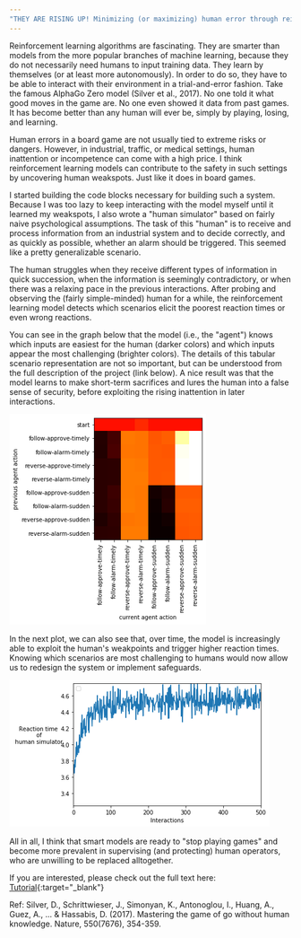 ```yaml
---
"THEY ARE RISING UP! Minimizing (or maximizing) human error through reinforcement learning algorithms"
---
```


Reinforcement learning algorithms are fascinating. They are smarter than models from the more popular branches of machine learning, because they do not necessarily need humans to input training data. They learn by themselves (or at least more autonomously). In order to do so, they have to be able to interact with their environment in a trial-and-error fashion. Take the famous AlphaGo Zero model (Silver et al., 2017). No one told it what good moves in the game are. No one even showed it data from past games. It has become better than any human will ever be, simply by playing, losing, and learning. 

Human errors in a board game are not usually tied to extreme risks or dangers. However, in industrial, traffic, or medical settings, human inattention or incompetence can come with a high price. I think reinforcement learning models can contribute to the safety in such settings by uncovering human weakspots. Just like it does in board games. 

I started building the code blocks necessary for building such a system. Because I was too lazy to keep interacting with the model myself until it learned my weakspots, I also wrote a "human simulator" based on fairly naive psychological assumptions.
The task of this "human" is to receive and process information from an industrial system and to decide correctly, and as quickly as possible, whether an alarm should be triggered. This seemed like a pretty generalizable scenario.

The human struggles when they receive different types of information in quick succession, when the information is seemingly contradictory, or when there was a relaxing pace in the previous interactions. After probing and observing the (fairly simple-minded) human for a while, the reinforcement learning model detects which scenarios elicit the poorest reaction times or even wrong reactions.

You can see in the graph below that the model (i.e., the "agent") knows which inputs are easiest for the human (darker colors) and which inputs appear the most challenging (brighter colors). The details of this tabular scenario representation are not so important, but can be understood from the full description of the project (link below). A nice result was that the model learns to make short-term sacrifices and lures the human into a false sense of security, before exploiting the rising inattention in later interactions.

<img src="assets/blog_images/heatmap.png">

In the next plot, we can also see that, over time, the model is increasingly able to exploit the human's weakpoints and trigger higher reaction times. Knowing which scenarios are most challenging to humans would now allow us to redesign the system or implement safeguards. 

<img src="assets/blog_images/learning curve.png">

All in all, I think that smart models are ready to "stop playing games" and become more prevalent in supervising (and protecting) human operators, who are unwilling to be replaced alltogether.

If you are interested, please check out the full text here: [Tutorial](https://osf.io/bg4e7/){:target="_blank"}


Ref:
Silver, D., Schrittwieser, J., Simonyan, K., Antonoglou, I., Huang, A., Guez, A., ... & Hassabis, D. (2017). Mastering the game of go without human knowledge. Nature, 550(7676), 354-359.